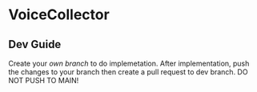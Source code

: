 # VoiceCollector


## Dev Guide
Create your *own branch* to do implemetation.
After implementation, push the changes to your branch then create a pull request to dev branch.
DO NOT PUSH TO MAIN!
